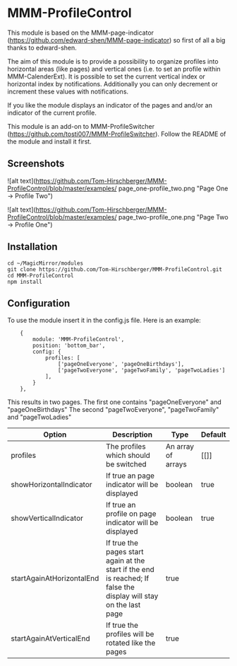 
# MMM-ProfileControl #
This module is based on the MMM-page-indicator (https://github.com/edward-shen/MMM-page-indicator) so first of all a big thanks to edward-shen.

The aim of this module is to provide a possibility to organize profiles into horizontal areas (like pages) and vertical ones (i.e. to set an profile within MMM-CalenderExt).
It is possible to set the current vertical index or horizontal index by notifications. Additionally you can only decrement or increment these values with notifications.

If you like the module displays an indicator of the pages and and/or an indicator of the current profile.

This module is an add-on to MMM-ProfileSwitcher (https://github.com/tosti007/MMM-ProfileSwitcher). Follow the README of the module and install it first.

## Screenshots ##
![alt text](https://github.com/Tom-Hirschberger/MMM-ProfileControl/blob/master/examples/ page_one-profile_two.png "Page One -> Profile Two")

![alt text](https://github.com/Tom-Hirschberger/MMM-ProfileControl/blob/master/examples/ page_two-profile_one.png "Page Two -> Profile One")


## Installation
    cd ~/MagicMirror/modules
    git clone https://github.com/Tom-Hirschberger/MMM-ProfileControl.git
    cd MMM-ProfileControl
    npm install


## Configuration ##
To use the module insert it in the config.js file. Here is an example:

        {
			module: 'MMM-ProfileControl',
			position: 'bottom_bar',
			config: {
				profiles: [
					['pageOneEveryone', 'pageOneBirthdays'],
					['pageTwoEveryone', 'pageTwoFamily', 'pageTwoLadies']
				],
			}
		},


This results in two pages.
    The first one contains "pageOneEveryone" and "pageOneBirthdays"
    The second "pageTwoEveryone", "pageTwoFamily" and "pageTwoLadies"


| Option  | Description | Type | Default |
| ------- | --- | --- | --- |
| profiles | The profiles which should be switched | An array of arrays | [[]] |
| showHorizontalIndicator | If true an page indicator will be displayed | boolean | true |
| showVerticalIndicator | If true an profile on page indicator will be displayed | boolean | true |
| startAgainAtHorizontalEnd | If true the pages start again at the start if the end is reached; If false the display will stay on the last page | true |
| startAgainAtVerticalEnd | If true the profiles will be rotated like the pages | true |